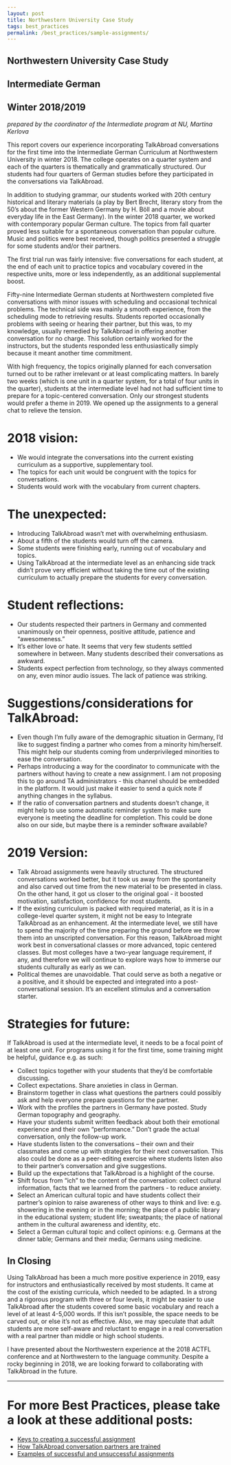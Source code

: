 ```yaml
---
layout: post
title: Northwestern University Case Study
tags: best_practices
permalink: /best_practices/sample-assignments/
---
```


## Northwestern University Case Study
## Intermediate German
## Winter 2018/2019
*prepared by the coordinator of the Intermediate program at NU, Martina Kerlova*

This report covers our experience incorporating TalkAbroad conversations for the first time into the Intermediate German Curriculum at Northwestern University in winter 2018. The college operates on a quarter system and each of the quarters is thematically and grammatically structured. Our students had four quarters of German studies before they participated in the conversations via TalkAbroad.

In addition to studying grammar, our students worked with 20th century historical and literary materials (a play by Bert Brecht, literary story from the 50’s about the former Western Germany by H. Böll and a movie about everyday life in the East Germany). In the winter 2018 quarter, we worked with contemporary popular German culture. The topics from fall quarter proved less suitable for a spontaneous conversation than popular culture. Music and politics were best received, though politics presented a struggle for some students and/or their partners.

The first trial run was fairly intensive: five conversations for each student, at the end of each unit to practice topics and vocabulary covered in the respective units, more or less independently, as an additional supplemental boost.
 
Fifty-nine Intermediate German students at Northwestern completed five conversations with minor issues with scheduling and occasional technical problems. The technical side was mainly a smooth experience, from the scheduling mode to retrieving results. Students reported occasionally problems with seeing or hearing their partner, but this was, to my knowledge, usually remedied by TalkAbroad in offering another conversation for no charge. This solution certainly worked for the instructors, but the students responded less enthusiastically simply because it meant another time commitment.
 
With high frequency, the topics originally planned for each conversation turned out to be rather irrelevant or at least complicating matters. In barely two weeks (which is one unit in a quarter system, for a total of four units in the quarter), students at the intermediate level had not had sufficient time to prepare for a topic-centered conversation. Only our strongest students would prefer a theme in 2019. We opened up the assignments to a general chat to relieve the tension. 

# 2018 vision:
- We would integrate the conversations into the current existing curriculum as a supportive, supplementary tool. 
- The topics for each unit would be congruent with the topics for conversations.
- Students would work with the vocabulary from current chapters.

# The unexpected:
- Introducing TalkAbroad wasn’t met with overwhelming enthusiasm.
- About a fifth of the students would turn off the camera. 
- Some students were finishing early, running out of vocabulary and topics.
- Using TalkAbroad at the intermediate level as an enhancing side track didn’t prove very efficient without taking the time out of the existing curriculum to actually prepare the students for every conversation. 

# Student reflections:
- Our students respected their partners in Germany and commented unanimously on their openness, positive attitude, patience and “awesomeness.”
- It’s either love or hate. It seems that very few students settled somewhere in between. Many students described their conversations as awkward.
- Students expect perfection from technology, so they always commented on any, even minor audio issues. The lack of patience was striking.

# Suggestions/considerations for TalkAbroad:
- Even though I’m fully aware of the demographic situation in Germany, I’d like to suggest finding a partner who comes from a minority him/herself. This might help our students coming from underprivileged minorities to ease the conversation. 
- Perhaps introducing a way for the coordinator to communicate with the partners without having to create a new assignment. I am not proposing this to go around TA administrators - this channel should be embedded in the platform. It would just make it easier to send a quick note if anything changes in the syllabus.
- If the ratio of conversation partners and students doesn’t change, it might help to use some automatic reminder system to make sure everyone is meeting the deadline for completion. This could be done also on our side, but maybe there is a reminder software available?

# 2019 Version:
- Talk Abroad assignments were heavily structured. The structured conversations worked better, but it took us away from the spontaneity and also carved out time from the new material to be presented in class. On the other hand, it got us closer to the original goal - it boosted motivation, satisfaction, confidence for most students.
- If the existing curriculum is packed with required material, as it is in a college-level quarter system, it might not be easy to Integrate TalkAbroad as an enhancement. At the intermediate level, we still have to spend the majority of the time preparing the ground before we throw them into an unscripted conversation. For this reason, TalkAbroad might work best in conversational classes or more advanced, topic centered classes. But most colleges have a two-year language requirement, if any, and therefore we will continue to explore ways how to immerse our students culturally as early as we can.
- Political themes are unavoidable. That could serve as both a negative or a positive, and it should be expected and integrated into a post-conversational session. It’s an excellent stimulus and a conversation starter.

# Strategies for future:
If TalkAbroad is used at the intermediate level, it needs to be a focal point of at least one unit. For programs using it for the first time, some training might be helpful, guidance e.g. as such:
- Collect topics together with your students that they’d be comfortable discussing.
- Collect expectations. Share anxieties in class in German. 
- Brainstorm together in class what questions the partners could possibly ask and help everyone prepare questions for the partner.
- Work with the profiles the partners in Germany have posted. Study German topography and geography.
- Have your students submit written feedback about both their emotional experience and their own “performance.” Don’t grade the actual conversation, only the follow-up work.
- Have students listen to the conversations – their own and their classmates and come up with strategies for their next conversation. This also could be done as a peer-editing exercise where students listen also to their partner’s conversation and give suggestions.
- Build up the expectations that TalkAbroad is a highlight of the course.
- Shift focus from “ich” to the content of the conversation: collect cultural information, facts that we learned from the partners - to reduce anxiety.
- Select an American cultural topic and have students collect their partner’s opinion to raise awareness of other ways to think and live: e.g. showering in the evening or in the morning; the place of a public library in the educational system; student life; sweatpants; the place of national anthem in the cultural awareness and identity, etc.
- Select a German cultural topic and collect opinions: e.g. Germans at the dinner table; Germans and their media; Germans using medicine.

## In Closing
Using TalkAbroad has been a much more positive experience in 2019, easy for instructors and enthusiastically received by most students. It came at the cost of the existing curricula, which needed to be adapted. In a strong and a rigorous program with three or four levels, it might be easier to use TalkAbroad after the students covered some basic vocabulary and reach a level of at least 4-5,000 words. If this isn’t possible, the space needs to be carved out, or else it’s not as effective. Also, we may speculate that adult students are more self-aware and reluctant to engage in a real conversation with a real partner than middle or high school students.

I have presented about the Northwestern experience at the 2018 ACTFL conference and at Northwestern to the language community. Despite a rocky beginning in 2018, we are looking forward to collaborating with TalkAbroad in the future.

---
# For more Best Practices, please take a look at these additional posts:
- [Keys to creating a successful assignment](/best_practices/keys-to-a-successful-assignment/)
- [How TalkAbroad conversation partners are trained](/best_practices/how-convo-partners-are-trained/)
- [Examples of successful and unsuccessful assignments](/best_practices/sample-assignments/)